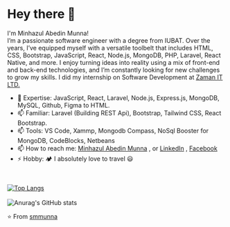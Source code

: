 # Hey there 👋 
I'm Minhazul Abedin Munna! <br>
I’m a passionate software engineer with a degree from IUBAT. Over the years, I’ve equipped myself with a versatile toolbelt that includes HTML, CSS, Bootstrap, JavaScript, React, Node.js, MongoDB, PHP, Laravel, React Native, and more. I enjoy turning ideas into reality using a mix of front-end and back-end technologies, and I’m constantly looking for new challenges to grow my skills. I did my internship on Software Development at [Zaman IT LTD.](https://www.zaman-it.com/)

- 🧰 Expertise: JavaScript, React, Laravel, Node.js, Express.js, MongoDB, MySQL, Github, Figma to HTML.
- 📫 Familiar: Laravel (Building REST Api), Bootstrap, Tailwind CSS, React Bootstrap.
- 📫 Tools: VS Code, Xammp, Mongodb Compass, NoSql Booster for MongoDB, CodeBlocks, Netbeans
- 📫 How to reach me: [Minhazul Abedin Munna](mailto:minhazulabedinmunna@gmail.com?subject=[GitHub]%20Emergency%20Contact%20..!!) , or [LinkedIn](https://www.linkedin.com/in/minhazul-abedin-munna-77181b178) , [Facebook](https://www.facebook.com/smmunna21)
- ⚡ Hobby: :camping: I absolutely love to travel 😃
<br>

[![Top Langs](https://github-readme-stats.vercel.app/api/top-langs/?username=smmunna&layout=compact&langs_count=6&theme=cobalt2)](https://github.com/smmunna/github-readme-stats)
<br> <br>
![Anurag's GitHub stats](https://github-readme-stats.vercel.app/api?username=smmunna&show_icons=true&theme=radical)

⭐️ From [smmunna](https://github.com/smmunna)
